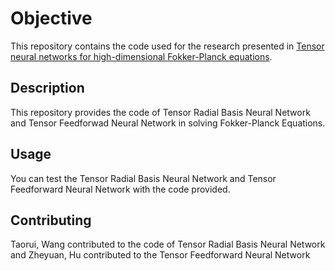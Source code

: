 # Objective

This repository contains the code used for the research presented in [Tensor neural networks for high-dimensional Fokker-Planck equations](https://arxiv.org/abs/2404.05615).

## Description

This repository provides the code of Tensor Radial Basis Neural Network and Tensor Feedforwad Neural Network in solving Fokker-Planck Equations.

## Usage

You can test the Tensor Radial Basis Neural Network and Tensor Feedforward Neural Network with the code provided.

## Contributing

Taorui, Wang contributed to the code of Tensor Radial Basis Neural Network and Zheyuan, Hu contributed to the Tensor Feedforward Neural Network 
